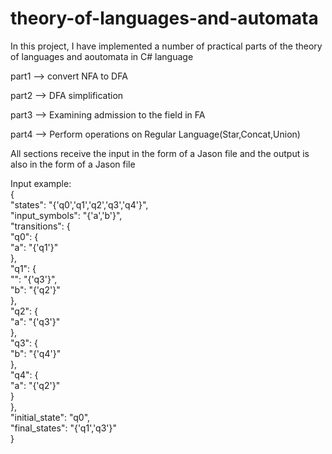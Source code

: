 # theory-of-languages-and-automata
In this project, I have implemented a number of practical parts of the theory of languages ​​and aoutomata in C# language   

  part1 --> convert NFA to DFA    
	
  part2 --> DFA simplification   
	
  part3 --> Examining admission to the field in FA    
	
  part4 --> Perform operations on Regular Language(Star,Concat,Union)     
	
  
All sections receive the input in the form of a Jason file and the output is also in the form of a Jason file     


Input example:   
{      
    "states": "{'q0','q1','q2','q3','q4'}",    
    "input_symbols": "{'a','b'}",     
    "transitions": {      
      "q0": {      
        "a": "{'q1'}"     
      },     
      "q1": {    
        "": "{'q3'}",     
        "b": "{'q2'}"    
      },    
      "q2": {    
        "a": "{'q3'}"   
      },    
      "q3": {   
        "b": "{'q4'}"    
      },     
      "q4": {     
        "a": "{'q2'}"     
      }    
    },     
    "initial_state": "q0",       
    "final_states": "{'q1','q3'}"    
}     
    
